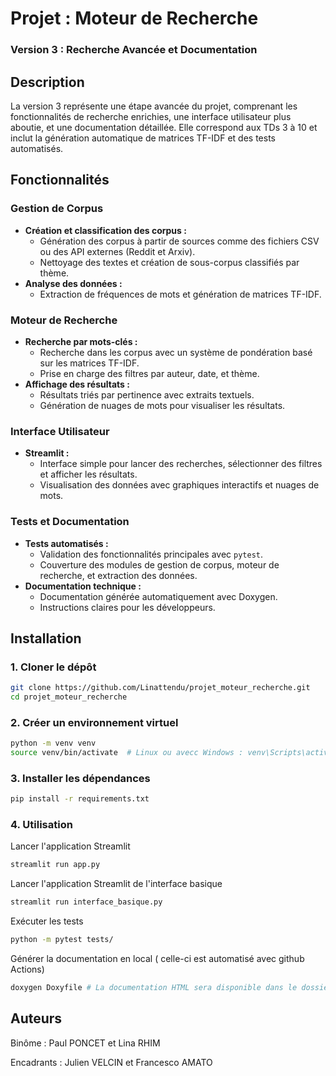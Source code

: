 # Projet : Moteur de Recherche

### Version 3 : Recherche Avancée et Documentation

## Description

La version 3 représente une étape avancée du projet, comprenant les fonctionnalités de recherche enrichies, une interface utilisateur plus aboutie, et une documentation détaillée. Elle correspond aux TDs 3 à 10 et inclut la génération automatique de matrices TF-IDF et des tests automatisés.

## Fonctionnalités

### Gestion de Corpus
- **Création et classification des corpus :** 
  - Génération des corpus à partir de sources comme des fichiers CSV ou des API externes (Reddit et Arxiv).
  - Nettoyage des textes et création de sous-corpus classifiés par thème.
- **Analyse des données :**
  - Extraction de fréquences de mots et génération de matrices TF-IDF.

### Moteur de Recherche
- **Recherche par mots-clés :**
  - Recherche dans les corpus avec un système de pondération basé sur les matrices TF-IDF.
  - Prise en charge des filtres par auteur, date, et thème.
- **Affichage des résultats :**
  - Résultats triés par pertinence avec extraits textuels.
  - Génération de nuages de mots pour visualiser les résultats.

### Interface Utilisateur
- **Streamlit :**
  - Interface simple pour lancer des recherches, sélectionner des filtres et afficher les résultats.
  - Visualisation des données avec graphiques interactifs et nuages de mots.

### Tests et Documentation
- **Tests automatisés :**
  - Validation des fonctionnalités principales avec `pytest`.
  - Couverture des modules de gestion de corpus, moteur de recherche, et extraction des données.
- **Documentation technique :**
  - Documentation générée automatiquement avec Doxygen.
  - Instructions claires pour les développeurs.

## Installation

### 1. Cloner le dépôt
```bash
git clone https://github.com/Linattendu/projet_moteur_recherche.git
cd projet_moteur_recherche
```

### 2. Créer un environnement virtuel
```bash
python -m venv venv
source venv/bin/activate  # Linux ou avecc Windows : venv\Scripts\activate  
```

### 3. Installer les dépendances
```bash
pip install -r requirements.txt
```

### 4. Utilisation

Lancer l'application Streamlit
```bash
streamlit run app.py
```

Lancer l'application Streamlit de l'interface basique
```bash
streamlit run interface_basique.py
```

Exécuter les tests
```bash
python -m pytest tests/
```

Générer la documentation en local ( celle-ci est automatisé avec github Actions)
```bash
doxygen Doxyfile # La documentation HTML sera disponible dans le dossier `docs/html/index.html`
```

## Auteurs

Binôme : Paul PONCET et Lina RHIM

Encadrants : Julien VELCIN et Francesco AMATO
